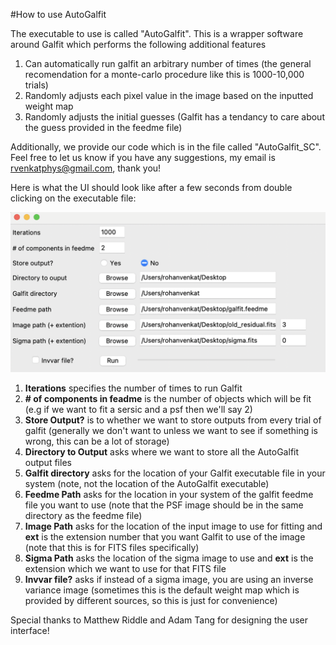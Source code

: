 #How to use AutoGalfit

The executable to use is called "AutoGalfit". This is a wrapper software around Galfit which performs the following additional features

1. Can automatically run galfit an arbitrary number of times (the general recomendation for a monte-carlo procedure like this is 1000-10,000 trials)
2. Randomly adjusts each pixel value in the image based on the inputted weight map
2. Randomly adjusts the initial guesses (Galfit has a tendancy to care about the guess provided in the feedme file)

Additionally, we provide our code which is in the file called "AutoGalfit_SC". Feel free to let us know if you have any suggestions, my email is rvenkatphys@gmail.com, thank you!

Here is what the UI should look like after a few seconds from double clicking on the executable file:

![UI](UI.png)

1. **Iterations** specifies the number of times to run Galfit
2. **# of components in feadme** is the number of objects which will be fit (e.g if we want to fit a sersic and a psf then we'll say 2)
3. **Store Output?** is to whether we want to store outputs from every trial of galfit (generally we don't want to unless we want to see if something is wrong, this can be a lot of storage)
4. **Directory to Output** asks where we want to store all the AutoGalfit output files
5. **Galfit directory** asks for the location of your Galfit executable file in your system (note, not the location of the AutoGalfit executable)
6. **Feedme Path** asks for the location in your system of the galfit feedme file you want to use (note that the PSF image should be in the same directory as the feedme file)  
7. **Image Path** asks for the location of the input image to use for fitting and **ext** is the extension number that you want Galfit to use of the image (note that this is for FITS files specifically)
8. **Sigma Path** asks the location of the sigma image to use and **ext** is the extension which we want to use for that FITS file
9. **Invvar file?** asks if instead of a sigma image, you are using an inverse variance image (sometimes this is the default weight map which is provided by different sources, so this is just for convenience) 

Special thanks to Matthew Riddle and Adam Tang for designing the user interface!
